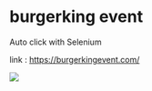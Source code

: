 # burgerking event

Auto click with Selenium

link : https://burgerkingevent.com/

<img src = 'https://github.com/07LEE/BLYANGYANGBLPIHWAWAHWAWAWAHWABL/assets/95900411/e3ca4afb-9f23-4604-9964-5eba9b367e60'>
